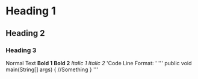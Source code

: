 # Heading 1
## Heading 2
### Heading 3
Normal Text
__Bold 1__
**Bold 2**
_Italic 1_
*Italic 2*
'Code Line Format: '
'''
public void main(String[] args) {
  //Something
}
'''
